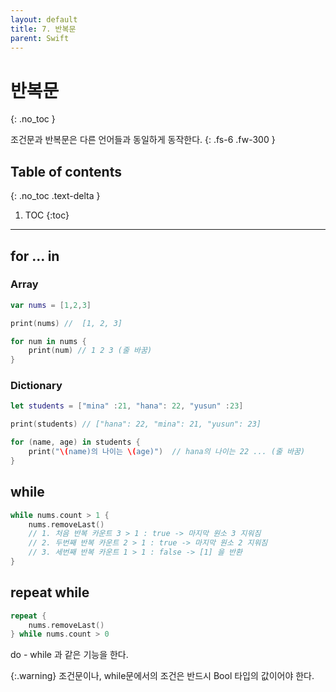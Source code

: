 ```yaml
---
layout: default
title: 7. 반복문
parent: Swift
---
```



# 반복문
{: .no_toc }

조건문과 반복문은 다른 언어들과 동일하게 동작한다. 
{: .fs-6 .fw-300 }

## Table of contents
{: .no_toc .text-delta }

1. TOC
{:toc}

---



## for ... in


### Array 

```swift
var nums = [1,2,3]

print(nums) //  [1, 2, 3]

for num in nums {
    print(num) // 1 2 3 (줄 바꿈)
}
```

### Dictionary

```swift
let students = ["mina" :21, "hana": 22, "yusun" :23]

print(students) // ["hana": 22, "mina": 21, "yusun": 23]

for (name, age) in students {
    print("\(name)의 나이는 \(age)")  // hana의 나이는 22 ... (줄 바꿈)
}
```

## while

```swift
while nums.count > 1 {
    nums.removeLast()
    // 1. 처음 반복 카운트 3 > 1 : true -> 마지막 원소 3 지워짐
    // 2. 두번째 반복 카운트 2 > 1 : true -> 마지막 원소 2 지워짐
    // 3. 세번째 반복 카운트 1 > 1 : false -> [1] 을 반환
}
```

## repeat while 

```swift
repeat {
    nums.removeLast()
} while nums.count > 0
```
do - while 과 같은 기능을 한다. 


{:.warning}
조건문이나, while문에서의 조건은 반드시 Bool 타입의 값이어야 한다.

